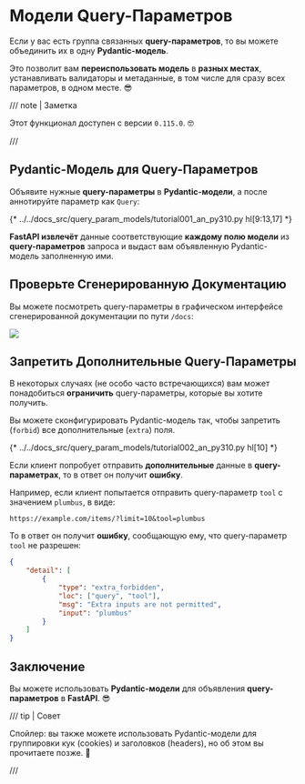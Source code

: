 # Модели Query-Параметров

Если у вас есть группа связанных **query-параметров**, то вы можете объединить их в одну **Pydantic-модель**.

Это позволит вам **переиспользовать модель** в **разных местах**, устанавливать валидаторы и метаданные, в том числе для сразу всех параметров, в одном месте. 😎

/// note | Заметка

Этот функционал доступен с версии `0.115.0`. 🤓

///

## Pydantic-Модель для Query-Параметров

Объявите нужные **query-параметры** в **Pydantic-модели**, а после аннотируйте параметр как `Query`:

{* ../../docs_src/query_param_models/tutorial001_an_py310.py hl[9:13,17] *}

**FastAPI извлечёт** данные соответствующие **каждому полю модели** из **query-параметров** запроса и выдаст вам объявленную Pydantic-модель заполненную ими.

## Проверьте Сгенерированную Документацию

Вы можете посмотреть query-параметры в графическом интерфейсе сгенерированной документации по пути `/docs`:

<div class="screenshot">
<img src="/img/tutorial/query-param-models/image01.png">
</div>

## Запретить Дополнительные Query-Параметры

В некоторых случаях (не особо часто встречающихся) вам может понадобиться **ограничить** query-параметры, которые вы хотите получить.

Вы можете сконфигурировать Pydantic-модель так, чтобы запретить (`forbid`) все дополнительные (`extra`) поля.

{* ../../docs_src/query_param_models/tutorial002_an_py310.py hl[10] *}

Если клиент попробует отправить **дополнительные** данные в **query-параметрах**, то в ответ он получит **ошибку**.

Например, если клиент попытается отправить query-параметр `tool` с значением `plumbus`, в виде:

```http
https://example.com/items/?limit=10&tool=plumbus
```

То в ответ он получит **ошибку**, сообщающую ему, что query-параметр `tool` не разрешен:

```json
{
    "detail": [
        {
            "type": "extra_forbidden",
            "loc": ["query", "tool"],
            "msg": "Extra inputs are not permitted",
            "input": "plumbus"
        }
    ]
}
```

## Заключение

Вы можете использовать **Pydantic-модели** для объявления **query-параметров** в **FastAPI**. 😎

/// tip | Совет

Спойлер: вы также можете использовать Pydantic-модели для группировки кук (cookies) и заголовков (headers), но об этом вы прочитаете позже. 🤫

///
